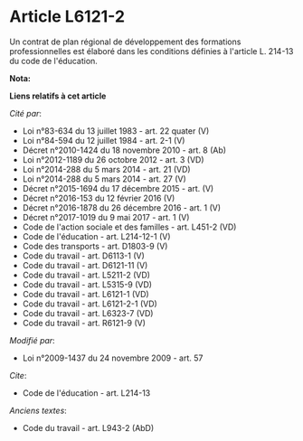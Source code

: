 # Article L6121-2

Un contrat de plan régional de développement des formations professionnelles est élaboré dans les conditions définies à
l'article L. 214-13 du code de l'éducation.

**Nota:**



**Liens relatifs à cet article**

_Cité par_:

  - Loi n°83-634 du 13 juillet 1983 - art. 22 quater (V)
  - Loi n°84-594 du 12 juillet 1984 - art. 2-1 (V)
  - Décret n°2010-1424 du 18 novembre 2010 - art. 8 (Ab)
  - Loi n°2012-1189 du 26 octobre 2012 - art. 3 (VD)
  - Loi n°2014-288 du 5 mars 2014 - art. 21 (VD)
  - Loi n°2014-288 du 5 mars 2014 - art. 27 (V)
  - Décret n°2015-1694 du 17 décembre 2015 - art. (V)
  - Décret n°2016-153 du 12 février 2016 (V)
  - Décret n°2016-1878 du 26 décembre 2016 - art. 1 (V)
  - Décret n°2017-1019 du 9 mai 2017 - art. 1 (V)
  - Code de l'action sociale et des familles - art. L451-2 (VD)
  - Code de l'éducation - art. L214-12-1 (V)
  - Code des transports - art. D1803-9 (V)
  - Code du travail - art. D6113-1 (V)
  - Code du travail - art. D6121-11 (V)
  - Code du travail - art. L5211-2 (VD)
  - Code du travail - art. L5315-9 (VD)
  - Code du travail - art. L6121-1 (VD)
  - Code du travail - art. L6121-2-1 (VD)
  - Code du travail - art. L6323-7 (VD)
  - Code du travail - art. R6121-9 (V)

_Modifié par_:

  - Loi n°2009-1437 du 24 novembre 2009 - art. 57

_Cite_:

  - Code de l'éducation - art. L214-13

_Anciens textes_:

  - Code du travail - art. L943-2 (AbD)
